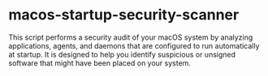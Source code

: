 # macos-startup-security-scanner
This script performs a security audit of your macOS system by analyzing applications, agents, and daemons that are configured to run automatically at startup. It is designed to help you identify suspicious or unsigned software that might have been placed on your system.
